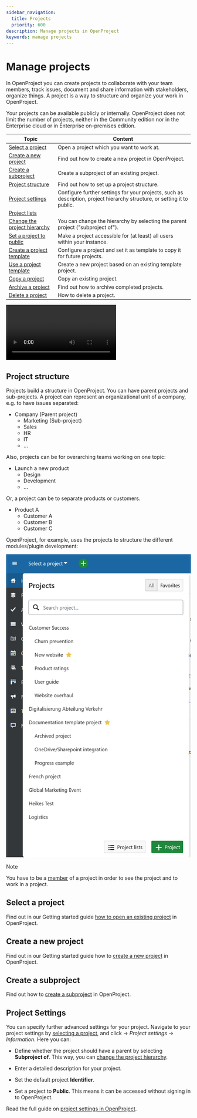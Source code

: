 ```yaml
---
sidebar_navigation:
  title: Projects
  priority: 600
description: Manage projects in OpenProject
keywords: manage projects
---
```

# Manage projects

In OpenProject you can create projects to collaborate with your team members, track issues, document and share information with stakeholders, organize things. A project is a way to structure and organize your work in OpenProject.

Your projects can be available publicly or internally. OpenProject does not limit the number of projects, neither in the Community edition nor in the Enterprise cloud or in Enterprise on-premises edition.

| Topic                                                        | Content                                                      |
| ------------------------------------------------------------ | ------------------------------------------------------------ |
| [Select a project](../../getting-started/projects/#open-an-existing-project) | Open a project which you want to work at.                    |
| [Create a new project](../../getting-started/projects/#create-a-new-project) | Find out how to create a new project in OpenProject.         |
| [Create a subproject](/project-settings/#create-a-subproject) | Create a subproject of an existing project.                  |
| [Project structure](#project-structure)                      | Find out how to set up a project structure.                  |
| [Project settings](/project-settings)                        | Configure further settings for your projects, such as description, project hierarchy structure, or setting it to public. |
| [Project lists](/project-lists)                              |                                                              |
| [Change the project hierarchy](/project-settings/change-the-project-hierarchy) | You can change the hierarchy by selecting the parent project ("subproject of"). |
| [Set a project to public](/project-settings/#make-a-project-to-public) | Make a project accessible for (at least) all users within your instance. |
| [Create a project template](./project-templates/#create-a-project-template) | Configure a project and set it as template to copy it for future projects. |
| [Use a project template](./project-templates/#use-a-project-template) | Create a new project based on an existing template project.  |
| [Copy a project](/project-settings/#copy-a-project)          | Copy an existing project.                                    |
| [Archive a project](/project-settings/#archive-a-project)    | Find out how to archive completed projects.                  |
| [Delete a project](/project-settings/#delete-a-project)      | How to delete a project.                                     |

![Video](https://openproject-docs.s3.eu-central-1.amazonaws.com/videos/OpenProject-Projects-Introduction.mp4)

## Project structure

Projects build a structure in OpenProject. You can have parent projects and sub-projects. A project can represent an organizational unit of a company, e.g. to have issues separated:

* Company (Parent project)
  * Marketing (Sub-project)
  * Sales
  * HR
  * IT
  * ...

Also, projects can be for overarching teams working on one topic:

* Launch a new product
  * Design
  * Development
  * ...

Or, a project can be to separate products or customers.

* Product A
  * Customer A
  * Customer B
  * Customer C

OpenProject, for example, uses the projects to structure the different modules/plugin development:

![project hierarchy select project](image-20220728200830893.png)

> [!NOTE]
> You have to be a [member](../members/#add-members) of a project in order to see the project and to work in a project.

## Select a project

Find out in our Getting started guide [how to open an existing project](../../getting-started/projects/#open-an-existing-project) in OpenProject.

## Create a new project

Find out in our Getting started guide how to [create a new project](../../getting-started/projects/#create-a-new-project) in OpenProject.

## Create a subproject

Find out how to [create a subproject](/project-settings) in OpenProject. 

## Project Settings

You can specify further advanced settings for your project. Navigate to your project settings by [selecting a project](../../getting-started/projects/#open-an-existing-project), and click -> *Project settings* -> *Information*. Here you can: 

- Define whether the project should have a parent by selecting **Subproject of**. This way, you can [change the project hierarchy](#change-the-project-hierarchy).

- Enter a detailed description for your project.

- Set the default project **Identifier**. 

- Set a project to **Public**. This means it can be accessed without signing in to OpenProject.

Read the full guide on [project settings in OpenProject](/project-settings).


